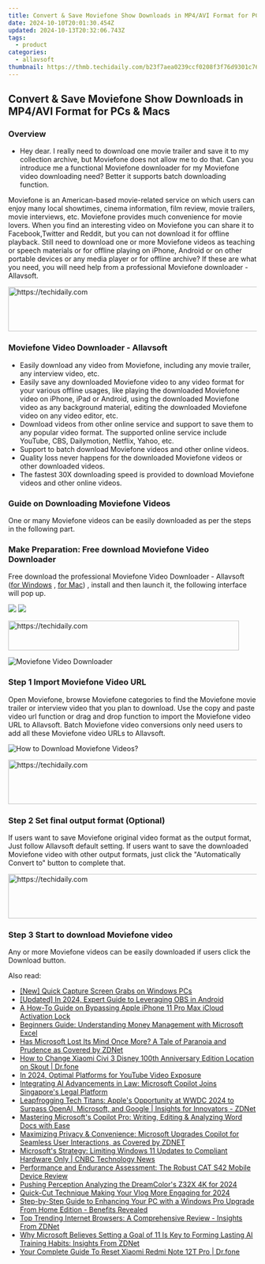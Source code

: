 ```yaml
---
title: Convert & Save Moviefone Show Downloads in MP4/AVI Format for PCs & Macs
date: 2024-10-10T20:01:30.454Z
updated: 2024-10-13T20:32:06.743Z
tags:
  - product
categories:
  - allavsoft
thumbnail: https://thmb.techidaily.com/b23f7aea0239ccf0208f3f76d9301c76c818b9985a4f6edf3b35f62e51fa261d.jpg
---
```


## Convert & Save Moviefone Show Downloads in MP4/AVI Format for PCs & Macs

### Overview

* Hey dear. I really need to download one movie trailer and save it to my collection archive, but Moviefone does not allow me to do that. Can you introduce me a functional Moviefone downloader for my Moviefone video downloading need? Better it supports batch downloading function.

Moviefone is an American-based movie-related service on which users can enjoy many local showtimes, cinema information, film review, movie trailers, movie interviews, etc. Moviefone provides much convenience for movie lovers. When you find an interesting video on Moviefone you can share it to Facebook,Twitter and Reddit, but you can not download it for offline playback. Still need to download one or more Moviefone videos as teaching or speech materials or for offline playing on iPhone, Android or on other portable devices or any media player or for offline archive? If these are what you need, you will need help from a professional Moviefone downloader - Allavsoft.

<!-- affiliate ads begin -->
<a href="https://aligracehair.sjv.io/c/5597632/1997695/19272" target="_top" id="1997695">
  <img src="//a.impactradius-go.com/display-ad/19272-1997695" border="0" alt="https://techidaily.com" width="728" height="90"/>
</a>
<img height="0" width="0" src="https://aligracehair.sjv.io/i/5597632/1997695/19272" style="position:absolute;visibility:hidden;" border="0" />
<!-- affiliate ads end -->

### Moviefone Video Downloader - Allavsoft

* Easily download any video from Moviefone, including any movie trailer, any interview video, etc.
* Easily save any downloaded Moviefone video to any video format for your various offline usages, like playing the downloaded Moviefone video on iPhone, iPad or Android, using the downloaded Moviefone video as any background material, editing the downloaded Moviefone video on any video editor, etc.
* Download videos from other online service and support to save them to any popular video format. The supported online service include YouTube, CBS, Dailymotion, Netflix, Yahoo, etc.
* Support to batch download Moviefone videos and other online videos.
* Quality loss never happens for the downloaded Moviefone videos or other downloaded videos.
* The fastest 30X downloading speed is provided to download Moviefone videos and other online videos.

### Guide on Downloading Moviefone Videos

One or many Moviefone videos can be easily downloaded as per the steps in the following part.

### Make Preparation: Free download Moviefone Video Downloader

Free download the professional Moviefone Video Downloader - Allavsoft ([for Windows](https://tools.techidaily.com/allavsoft/products/) , [for Mac](https://tools.techidaily.com/allavsoft/products/)) , install and then launch it, the following interface will pop up.

[![](https://www.allavsoft.com/how-to/../images/how-to/free-download-win.jpg)](https://tools.techidaily.com/allavsoft/products/) [![](https://www.allavsoft.com/how-to/../images/how-to/free-download-mac.jpg)](https://tools.techidaily.com/allavsoft/products/)

<!-- affiliate ads begin -->
<a href="https://bluettius.sjv.io/c/5597632/2139118/17108" target="_top" id="2139118">
  <img src="//a.impactradius-go.com/display-ad/17108-2139118" border="0" alt="https://techidaily.com" width="468" height="60"/>
</a>
<img height="0" width="0" src="https://bluettius.sjv.io/i/5597632/2139118/17108" style="position:absolute;visibility:hidden;" border="0" />
<!-- affiliate ads end -->

![Moviefone Video Downloader](https://www.allavsoft.com/how-to/../images/allavsoft/screen-shot-600.jpg)

### Step 1 Import Moviefone Video URL

Open Moviefone, browse Moviefone categories to find the Moviefone movie trailer or interview video that you plan to download. Use the copy and paste video url function or drag and drop function to import the Moviefone video URL to Allavsoft. Batch Moviefone video conversions only need users to add all these Moviefone video URLs to Allavsoft.

![How to Download Moviefone Videos?](https://www.allavsoft.com/how-to/../images/how-to/download-rtmp-video/download-rtmp-video.jpg)

<!-- affiliate ads begin -->
<a href="https://malaysia-healthcare-travel-council.pxf.io/c/5597632/1557747/17382" target="_top" id="1557747">
  <img src="//a.impactradius-go.com/display-ad/17382-1557747" border="0" alt="https://techidaily.com" width="728" height="90"/>
</a>
<img height="0" width="0" src="https://malaysia-healthcare-travel-council.pxf.io/i/5597632/1557747/17382" style="position:absolute;visibility:hidden;" border="0" />
<!-- affiliate ads end -->

### Step 2 Set final output format (Optional)

If users want to save Moviefone original video format as the output format, Just follow Allavsoft default setting. If users want to save the downloaded Moviefone video with other output formats, just click the "Automatically Convert to" button to complete that.

<!-- affiliate ads begin -->
<a href="https://appsumo.8odi.net/c/5597632/2082530/7443" target="_top" id="2082530">
  <img src="//a.impactradius-go.com/display-ad/7443-2082530" border="0" alt="https://techidaily.com" width="728" height="90"/>
</a>
<img height="0" width="0" src="https://appsumo.8odi.net/i/5597632/2082530/7443" style="position:absolute;visibility:hidden;" border="0" />
<!-- affiliate ads end -->

### Step 3 Start to download Moviefone video

Any or more Moviefone videos can be easily downloaded if users click the Download button.

<ins class="adsbygoogle"
     style="display:block"
     data-ad-format="autorelaxed"
     data-ad-client="ca-pub-7571918770474297"
     data-ad-slot="1223367746"></ins>

<ins class="adsbygoogle"
     style="display:block"
     data-ad-client="ca-pub-7571918770474297"
     data-ad-slot="8358498916"
     data-ad-format="auto"
     data-full-width-responsive="true"></ins>

<span class="atpl-alsoreadstyle">Also read:</span>
<div><ul>
<li><a href="https://visual-screen-recording.techidaily.com/new-quick-capture-screen-grabs-on-windows-pcs/"><u>[New] Quick Capture Screen Grabs on Windows PCs</u></a></li>
<li><a href="https://screen-sharing-recording.techidaily.com/updated-in-2024-expert-guide-to-leveraging-obs-in-android/"><u>[Updated] In 2024, Expert Guide to Leveraging OBS in Android</u></a></li>
<li><a href="https://activate-lock.techidaily.com/a-how-to-guide-on-bypassing-apple-iphone-11-pro-max-icloud-activation-lock-by-drfone-ios/"><u>A How-To Guide on Bypassing Apple iPhone 11 Pro Max iCloud Activation Lock</u></a></li>
<li><a href="https://win-dash.techidaily.com/beginners-guide-understanding-money-management-with-microsoft-excel/"><u>Beginners Guide: Understanding Money Management with Microsoft Excel</u></a></li>
<li><a href="https://win-outstanding.techidaily.com/has-microsoft-lost-its-mind-once-more-a-tale-of-paranoia-and-prudence-as-covered-by-zdnet/"><u>Has Microsoft Lost Its Mind Once More? A Tale of Paranoia and Prudence as Covered by ZDNet</u></a></li>
<li><a href="https://location-social.techidaily.com/how-to-change-xiaomi-civi-3-disney-100th-anniversary-edition-location-on-skout-drfone-by-drfone-virtual-android/"><u>How to Change Xiaomi Civi 3 Disney 100th Anniversary Edition Location on Skout | Dr.fone</u></a></li>
<li><a href="https://extra-skills.techidaily.com/in-2024-optimal-platforms-for-youtube-video-exposure/"><u>In 2024, Optimal Platforms for YouTube Video Exposure</u></a></li>
<li><a href="https://win-outstanding.techidaily.com/integrating-ai-advancements-in-law-microsoft-copilot-joins-singapores-legal-platform/"><u>Integrating AI Advancements in Law: Microsoft Copilot Joins Singapore's Legal Platform</u></a></li>
<li><a href="https://win-outstanding.techidaily.com/leapfrogging-tech-titans-apples-opportunity-at-wwdc-2024-to-surpass-openai-microsoft-and-google-insights-for-innovators-zdnet/"><u>Leapfrogging Tech Titans: Apple's Opportunity at WWDC 2024 to Surpass OpenAI, Microsoft, and Google | Insights for Innovators - ZDNet</u></a></li>
<li><a href="https://win-outstanding.techidaily.com/mastering-microsofts-copilot-pro-writing-editing-and-analyzing-word-docs-with-ease/"><u>Mastering Microsoft's Copilot Pro: Writing, Editing & Analyzing Word Docs with Ease</u></a></li>
<li><a href="https://win-outstanding.techidaily.com/maximizing-privacy-and-convenience-microsoft-upgrades-copilot-for-seamless-user-interactions-as-covered-by-zdnet/"><u>Maximizing Privacy & Convenience: Microsoft Upgrades Copilot for Seamless User Interactions, as Covered by ZDNET</u></a></li>
<li><a href="https://win-outstanding.techidaily.com/microsofts-strategy-limiting-windows-11-updates-to-compliant-hardware-only-cnbc-technology-news/"><u>Microsoft's Strategy: Limiting Windows 11 Updates to Compliant Hardware Only | CNBC Technology News</u></a></li>
<li><a href="https://buynow-info.techidaily.com/performance-and-endurance-assessment-the-robust-cat-s42-mobile-device-review/"><u>Performance and Endurance Assessment: The Robust CAT S42 Mobile Device Review</u></a></li>
<li><a href="https://article-helps.techidaily.com/pushing-perception-analyzing-the-dreamcolors-z32x-4k-for-2024/"><u>Pushing Perception Analyzing the DreamColor's Z32X 4K for 2024</u></a></li>
<li><a href="https://facebook-video-footage.techidaily.com/quick-cut-technique-making-your-vlog-more-engaging-for-2024/"><u>Quick-Cut Technique Making Your Vlog More Engaging for 2024</u></a></li>
<li><a href="https://win-outstanding.techidaily.com/step-by-step-guide-to-enhancing-your-pc-with-a-windows-pro-upgrade-from-home-edition-benefits-revealed/"><u>Step-by-Step Guide to Enhancing Your PC with a Windows Pro Upgrade From Home Edition - Benefits Revealed</u></a></li>
<li><a href="https://win-outstanding.techidaily.com/top-trending-internet-browsers-a-comprehensive-review-insights-from-zdnet/"><u>Top Trending Internet Browsers: A Comprehensive Review - Insights From ZDNet</u></a></li>
<li><a href="https://win-outstanding.techidaily.com/why-microsoft-believes-setting-a-goal-of-11-is-key-to-forming-lasting-ai-training-habits-insights-from-zdnet/"><u>Why Microsoft Believes Setting a Goal of 11 Is Key to Forming Lasting AI Training Habits: Insights From ZDNet</u></a></li>
<li><a href="https://techidaily.com/your-complete-guide-to-reset-xiaomi-redmi-note-12t-pro-drfone-by-drfone-reset-android-reset-android/"><u>Your Complete Guide To Reset Xiaomi Redmi Note 12T Pro | Dr.fone</u></a></li>
</ul></div>

